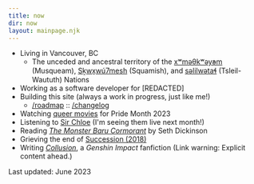 ```yaml
---
title: now
dir: now
layout: mainpage.njk
---
```


- Living in Vancouver, BC
  - The unceded and ancestral territory of the [xʷməθkʷəy̓əm](https://www.musqueam.bc.ca/) (Musqueam), [Sḵwx̱wú7mesh](https://www.squamish.net/) (Squamish), and [səlilwətaɬ](https://twnation.ca/) (Tsleil-Waututh) Nations
- Working as a software developer for \[REDACTED\]
- Building this site (always a work in progress, just like me!)
  - [/roadmap](/roadmap) :: [/changelog](/changelog)
- Watching [queer movies](/logs/movies/#pride-month-2023-watchlist) for <span class="hometitle">Pride Month 2023<span>
- Listening to [Sir Chloe](https://open.spotify.com/artist/6rniTPs9zN26kYnkPdFl1U?si=9dccc9aa96b34005) (I'm seeing them live next month!)
- Reading _[The Monster Baru Cormorant](https://www.goodreads.com/book/show/38117105-the-monster-baru-cormorant)_ by Seth Dickinson
- Grieving the end of [Succession (2018)](<https://en.wikipedia.org/wiki/Succession_(TV_series)>)
- Writing _[Collusion](https://archiveofourown.org/works/39908016/chapters/99927648)_, a _Genshin Impact_ fanfiction (Link warning: Explicit content ahead.)

Last updated: June 2023
